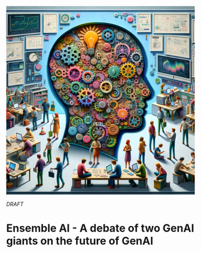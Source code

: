 <banner class="page-header" role="banner">
  <img src="/assets/images/EnsembleAI.png" alt="Banner Image" style="">
</banner>

*DRAFT*

# Ensemble AI - A debate of two GenAI giants on the future of GenAI


